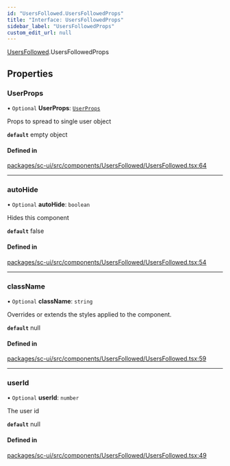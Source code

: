 ```yaml
---
id: "UsersFollowed.UsersFollowedProps"
title: "Interface: UsersFollowedProps"
sidebar_label: "UsersFollowedProps"
custom_edit_url: null
---
```


[UsersFollowed](../modules/UsersFollowed).UsersFollowedProps

## Properties

### UserProps

• `Optional` **UserProps**: [`UserProps`](User.UserProps)

Props to spread to single user object

**`default`** empty object

#### Defined in

[packages/sc-ui/src/components/UsersFollowed/UsersFollowed.tsx:64](https://github.com/selfcommunity/community-ui/blob/9148e4e/packages/sc-ui/src/components/UsersFollowed/UsersFollowed.tsx#L64)

___

### autoHide

• `Optional` **autoHide**: `boolean`

Hides this component

**`default`** false

#### Defined in

[packages/sc-ui/src/components/UsersFollowed/UsersFollowed.tsx:54](https://github.com/selfcommunity/community-ui/blob/9148e4e/packages/sc-ui/src/components/UsersFollowed/UsersFollowed.tsx#L54)

___

### className

• `Optional` **className**: `string`

Overrides or extends the styles applied to the component.

**`default`** null

#### Defined in

[packages/sc-ui/src/components/UsersFollowed/UsersFollowed.tsx:59](https://github.com/selfcommunity/community-ui/blob/9148e4e/packages/sc-ui/src/components/UsersFollowed/UsersFollowed.tsx#L59)

___

### userId

• `Optional` **userId**: `number`

The user id

**`default`** null

#### Defined in

[packages/sc-ui/src/components/UsersFollowed/UsersFollowed.tsx:49](https://github.com/selfcommunity/community-ui/blob/9148e4e/packages/sc-ui/src/components/UsersFollowed/UsersFollowed.tsx#L49)
